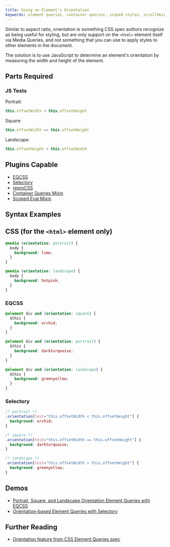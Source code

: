 ```yaml
---
title: Using an Element’s Orientation
keywords: element queries, container queries, scoped styles, scrollHeight, scrollWidth, offsetHeight, offsetWidth, variables, reactive
---
```


Similar to aspect ratio, orientation is something CSS spec authors recognize as being useful for styling, but are only support on the `<html>` element itself via Media Queries, and not something that you can use to apply styles to other elements in the document.

The solution is to use JavaScript to determine an element's orientation by measuring the width and height of the element.

## Parts Required

### JS Tests

Portrait:

```javascript
this.offsetWidth < this.offsetHeight
```

Square:

```javascript
this.offsetWidth == this.offsetHeight
```

Landscape:

```javascript
this.offsetHeight < this.offsetWidth 
```

## Plugins Capable

- [EQCSS](../plugins/eqcss.html)
- [Selectory](../plugins/selectory.html)
- [reproCSS](../plugins/reprocss.html)
- [Container Queries Mixin](../plugins/container-queries-mixin.html)
- [Scoped Eval Mixin](../plugins/scoped-eval-mixin.html)

## Syntax Examples

## CSS (for the `<html>` element only)

```css
@media (orientation: portrait) {
  body {
    background: lime;
  }
}
```

```css
@media (orientation: landscape) {
  body {
    background: hotpink;
  }
}
```

### EQCSS

```css
@element div and (orientation: square) {
  $this {
    background: orchid;
  }
}

@element div and (orientation: portrait) {
  $this {
    background: darkturquoise;
  }
}

@element div and (orientation: landscape) {
  $this {
    background: greenyellow;
  }
}
```

### Selectory

```css
/* portrait */
.orientation[test="this.offsetWidth < this.offsetHeight"] {
  background: orchid;
}

/* square */
.orientation[test="this.offsetWidth == this.offsetHeight"] {
  background: darkturquoise;
}

/* landscape */
.orientation[test="this.offsetWidth > this.offsetHeight"] {
  background: greenyellow;
}
```

## Demos

- [Portrait, Square, and Landscape Orientation Element Queries with EQCSS](https://codepen.io/tomhodgins/pen/wzmyYQ)
- [Orientation-based Element Queries with Selectory](https://codepen.io/tomhodgins/pen/ZKmXXw)

## Further Reading

- [Orientation feature from CSS Element Queries spec](https://tomhodgins.github.io/element-queries-spec/element-queries.html#orientation)